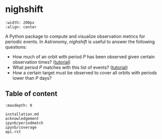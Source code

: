 # nighshift


```{image} _static/logo@3x.png
:width: 200px
:align: center
```

A Python package to compute and visualize observation metrics for periodic events. In Astronomy, *nighshift* is useful to answer the following questions:
- How much of an orbit with period $P$ has been observed given certain observation times? ([tutorial](ipynb/coverage))
- What period $P$ matches with this list of events? ([tutorial](ipynb/periodmatch))
- How a certain target must be observed to cover all orbits with periods lower than $P$ days? 

## Table of content
```{toctree}
:maxdepth: 0
   
installation.md
acknowledgement
ipynb/periodmatch
ipynb/coverage
api.rst
```